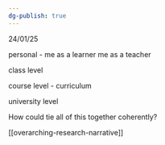 ```yaml
---
dg-publish: true
---
```

24/01/25

personal - me as a learner
me as a teacher 

class level

course level - curriculum

university level

How could tie all of this together coherently? 

[[overarching-research-narrative]] 
